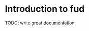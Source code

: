 # Introduction to fud

TODO: write [great documentation](http://jacobian.org/writing/what-to-write/)
